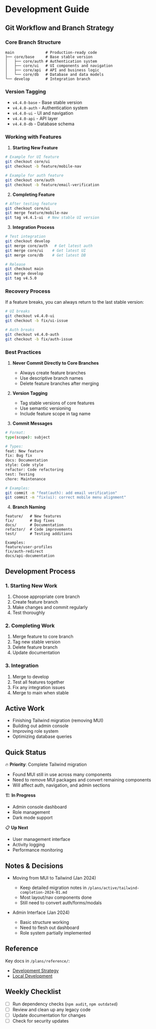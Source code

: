 # Development Guide

## Git Workflow and Branch Strategy

### Core Branch Structure
```
main              # Production-ready code
├── core/base     # Base stable version
│   ├── core/auth # Authentication system
│   ├── core/ui   # UI components and navigation
│   ├── core/api  # API and business logic
│   └── core/db   # Database and data models
└── develop       # Integration branch
```

### Version Tagging
- `v4.4.0-base` - Base stable version
- `v4.4.0-auth` - Authentication system
- `v4.4.0-ui` - UI and navigation
- `v4.4.0-api` - API layer
- `v4.4.0-db` - Database schema

### Working with Features

1. **Starting New Feature**
```bash
# Example for UI feature
git checkout core/ui
git checkout -b feature/mobile-nav

# Example for auth feature
git checkout core/auth
git checkout -b feature/email-verification
```

2. **Completing Feature**
```bash
# After testing feature
git checkout core/ui
git merge feature/mobile-nav
git tag v4.4.1-ui  # New stable UI version
```

3. **Integration Process**
```bash
# Test integration
git checkout develop
git merge core/auth   # Get latest auth
git merge core/ui    # Get latest UI
git merge core/db    # Get latest DB

# Release
git checkout main
git merge develop
git tag v4.5.0
```

### Recovery Process
If a feature breaks, you can always return to the last stable version:
```bash
# UI breaks
git checkout v4.4.0-ui
git checkout -b fix/ui-issue

# Auth breaks
git checkout v4.4.0-auth
git checkout -b fix/auth-issue
```

### Best Practices

1. **Never Commit Directly to Core Branches**
   - Always create feature branches
   - Use descriptive branch names
   - Delete feature branches after merging

2. **Version Tagging**
   - Tag stable versions of core features
   - Use semantic versioning
   - Include feature scope in tag name

3. **Commit Messages**
```bash
# Format:
type(scope): subject

# Types:
feat: New feature
fix: Bug fix
docs: Documentation
style: Code style
refactor: Code refactoring
test: Testing
chore: Maintenance

# Examples:
git commit -m "feat(auth): add email verification"
git commit -m "fix(ui): correct mobile menu alignment"
```

4. **Branch Naming**
```
feature/   # New features
fix/       # Bug fixes
docs/      # Documentation
refactor/  # Code improvements
test/      # Testing additions

Examples:
feature/user-profiles
fix/auth-redirect
docs/api-documentation
```

## Development Process

### 1. Starting New Work
1. Choose appropriate core branch
2. Create feature branch
3. Make changes and commit regularly
4. Test thoroughly

### 2. Completing Work
1. Merge feature to core branch
2. Tag new stable version
3. Delete feature branch
4. Update documentation

### 3. Integration
1. Merge to develop
2. Test all features together
3. Fix any integration issues
4. Merge to main when stable

## Active Work
- Finishing Tailwind migration (removing MUI)
- Building out admin console
- Improving role system
- Optimizing database queries

## Quick Status
🔥 **Priority**: Complete Tailwind migration
- Found MUI still in use across many components
- Need to remove MUI packages and convert remaining components
- Will affect auth, navigation, and admin sections

🏗️ **In Progress**
- Admin console dashboard
- Role management
- Dark mode support

📋 **Up Next**
- User management interface
- Activity logging
- Performance monitoring

## Notes & Decisions
- Moving from MUI to Tailwind (Jan 2024)
  - Keep detailed migration notes in `/plans/active/tailwind-completion-2024-01.md`
  - Most layout/nav components done
  - Still need to convert auth/forms/modals

- Admin Interface (Jan 2024)
  - Basic structure working
  - Need to flesh out dashboard
  - Role system partially implemented

## Reference
Key docs in `/plans/reference/`:
- [Development Strategy](/plans/reference/development-strategy.md)
- [Local Development](/plans/reference/local-development-strategy.md)

## Weekly Checklist
- [ ] Run dependency checks (`npm audit`, `npm outdated`)
- [ ] Review and clean up any legacy code
- [ ] Update documentation for changes
- [ ] Check for security updates 
